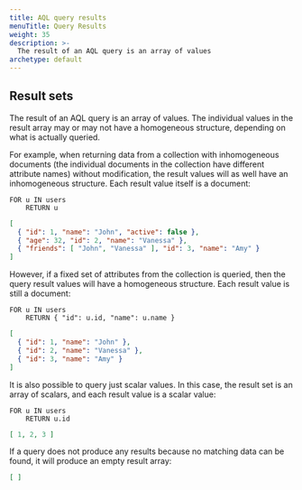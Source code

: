 ```yaml
---
title: AQL query results
menuTitle: Query Results
weight: 35
description: >-
  The result of an AQL query is an array of values
archetype: default
---
```

## Result sets

The result of an AQL query is an array of values. The individual values in the
result array may or may not have a homogeneous structure, depending on what is
actually queried.

For example, when returning data from a collection with inhomogeneous documents
(the individual documents in the collection have different attribute names)
without modification, the result values will as well have an inhomogeneous
structure. Each result value itself is a document:

```aql
FOR u IN users
    RETURN u
```

```json
[
  { "id": 1, "name": "John", "active": false },
  { "age": 32, "id": 2, "name": "Vanessa" },
  { "friends": [ "John", "Vanessa" ], "id": 3, "name": "Amy" }
]
```

However, if a fixed set of attributes from the collection is queried, then the 
query result values will have a homogeneous structure. Each result value is
still a document:

```aql
FOR u IN users
    RETURN { "id": u.id, "name": u.name }
```

```json
[
  { "id": 1, "name": "John" },
  { "id": 2, "name": "Vanessa" },
  { "id": 3, "name": "Amy" }
]
```

It is also possible to query just scalar values. In this case, the result set
is an array of scalars, and each result value is a scalar value:

```aql
FOR u IN users
    RETURN u.id
```

```json
[ 1, 2, 3 ]
```

If a query does not produce any results because no matching data can be
found, it will produce an empty result array:

```json
[ ]
```
